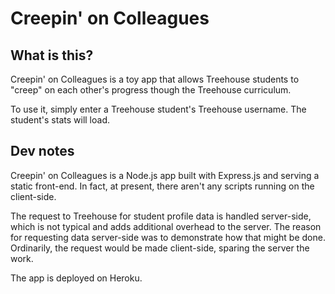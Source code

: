 # Creepin' on Colleagues

## What is this?

Creepin' on Colleagues is a toy app that allows Treehouse students to "creep" on each other's progress though the Treehouse curriculum. 

To use it, simply enter a Treehouse student's Treehouse username. The student's stats will load.

## Dev notes

Creepin' on Colleagues is a Node.js app built with Express.js and serving a static front-end. In fact, at present, there aren't any scripts running on the client-side.

The request to Treehouse for student profile data is handled server-side, which is not typical and adds additional overhead to the server. The reason for requesting data server-side was to demonstrate how that might be done. Ordinarily, the request would be made client-side, sparing the server the work.

The app is deployed on Heroku. 